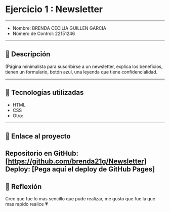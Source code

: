 # Ejercicio 1 : Newsletter

---

- Nombre: BRENDA CECILIA GUILLEN GARCIA 
- Número de Control: 22151246

---

## 📌 Descripción
(Página minimalista para suscribirse a un newsletter, explica los beneficios, tienen un formulario, botón azul, una leyenda que  tiene confidencialidad. 

---

## 🚀 Tecnologías utilizadas
- HTML  
- CSS  
- Otro: 

---

## 🔗 Enlace al proyecto
Repositorio en GitHub: [https://github.com/brenda21g/Newsletter]  
Deploy: [Pega aquí el deploy de GitHub Pages]
---

## 📝 Reflexión
Creo que fue lo mas sencillo que pude realizar, me gusto que fue la que mas rapido realice 💗

